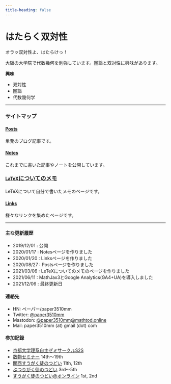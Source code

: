 ```yaml
---
title-heading: false
---
```


# はたらく双対性
<!-- 
layout: default
title: はたらく双対性 
<a href=”/pdf/sample.pdf” onClick=”gtag(‘event’, ‘pdf_view’, {‘event_category’: ‘download’, ‘event_label’: ‘sample’});“> sample pdf </a>？
-->


オラッ双対性よ、はたらけっ！


大阪の大学院で代数幾何を勉強しています。圏論と双対性に興味があります。


<strong>興味</strong>
- 双対性
- 圏論
- 代数幾何学

---
### サイトマップ

#### <a href="/posts">Posts</a>
単発のブログ記事です。


#### <a href="/notes">Notes</a>
これまでに書いた記事やノートを公開しています。

#### <a href="/latex">LaTeX<span style="font-size:13pt;">についてのメモ</span></a>
LeTeXについて自分で書いたメモのページです。

#### <a href="/links">Links</a>
様々なリンクを集めたページです。
  

---
#### <span style="font-size:11pt;">主な更新履歴</span>
- 2019/12/01 : 公開
- 2020/01/17 : Notesページを作りました
- 2020/01/20 : Linksページを作りました
- 2020/08/27 : Postsページを作りました
- 2021/03/06 : LeTeXについてのメモのページを作りました
- 2021/06/11 : MathJax3とGoogle Analytics(GA4+UA)を導入しました
- 2021/12/06 : 最終更新日

#### <span style="font-size:11pt;">連絡先</span>
- HN: ペーパー/paper3510mm
- Twitter: [@paper3510mm](https://twitter.com/paper3510mm)
- Mastodon: [@paper3510mm@mathtod.online](https://mathtod.online/@paper3510mm)
- Mail: paper3510mm (at) gmail (dot) com

#### <span style="font-size:11pt;">参加記録</span>
- [京都大学理系自主ゼミサークルS2S](http://s2s.undefin.net/wiki/?FrontPage)
- [数物セミナー](http://physmathseminar.web.fc2.com/) 14th～19th
- [関西すうがく徒のつどい](https://kansaimath.tenasaku.com/) 11th, 12th
- [ぶつりがく徒のつどい](http://physicstsudoi.client.jp/) 3rd～5th
- [すうがく徒のつどい@オンライン](https://tsudoionline.netlify.app/) 1st, 2nd